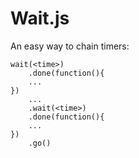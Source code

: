 # Wait.js

An easy way to chain timers:

    wait(<time>)
        .done(function(){
	    ...
	})
        ...
        .wait(<time>)
        .done(function(){
	    ...
	})
        .go()
